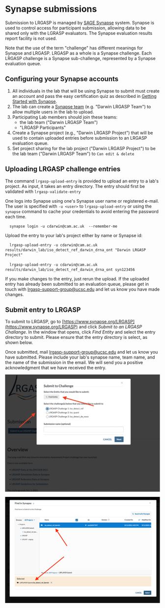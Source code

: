 # Synapse submissions

Submission to LRGASP is managed by [SAGE Synapse](https://www.synapse.org) system.
Synapse is used to control access for participant submission, allowing data to be shared
only with the LGRASP evaluators.  The Synapse evaluation results report facility is not
used.

Note that the use of the term "challenge" has different meanings for Synapse and
LRGASP.  LRGASP as a whole is a Synapse challenge.  Each LRGASP challenge is
a Synapse sub-challenge, represented by a Synapse evaluation queue.

## Configuring your Synapse accounts

1. All individuals in the lab that will be using Synapse to submit must create
   an account and pass the easy certification quiz as described in
   [Getting Started with Synapse](https://docs.synapse.org/articles/getting_started.html).
1. The lab can create a [Synapse team](https://help.synapse.org/docs/Teams.1985446029.html) (e.g. "Darwin LRGASP Team") to allow
   multiple users in the lab to upload.
1. Participating Lab members should join these teams:
    * the lab team ("Darwin LRGASP Team")
    * "LRGASP Participants"
1. Create a Synapse project (e.g., "Darwin LRGASP Project") that will be used
   to contain uploaded entries before submission to an LRGASP evaluation
   queue.
1. Set project sharing for the lab project ("Darwin LRGASP Project") to be
   the lab team ("Darwin LRGASP Team") to `Can edit & delete`

## Uploading LRGASP challenge entries

The command ``lrgasp-upload-entry`` is provided to upload an entry to a lab's project.  As input, it takes an entry directory. The entry
should first be validated with ``lrgasp-validate-entry``

One logs into Synapse using one's Synapse user name or
registered e-mail.  The user is specified with
``-u <user>`` to  ``lrgasp-upload-entry`` or using
the ``synapse`` command to cache your credentials to
avoid entering the password each time.

```
  synapse login -u cdarwin@cam.ac.uk  --remember-me
```

Upload the entry to your lab's project either by name or Synapse id:

```
  lrgasp-upload-entry -u cdarwin@cam.ac.uk results/darwin_lab/iso_detect_ref_darwin_drna_ont "Darwin LRGASP Project"

  lrgasp-upload-entry -u cdarwin@cam.ac.uk results/darwin_lab/iso_detect_ref_darwin_drna_ont syn123456
```

If you make changes to the entry, just rerun the upload.  If the uploaded entry has already been
submitted to an evaluation queue, please get in touch with [lrgasp-support-group@ucsc.edu](mailto:lrgasp-support-group@ucsc.edu)
and let us know you have made changes.

## Submit entry to LRGASP

To submit to LRGASP, go to [https://www.synapse.org/LRGASP](https://www.synapse.org/LRGASP) and
click *Submit to an LRGASP Challange*.  In the window that opens, click *Find Entity* and
select the entry directory to submit.  Please ensure that the entry directory is select,
as shown below.

Once submitted, mail [lrgasp-support-group@ucsc.edu](mailto:lrgasp-support-group@ucsc.edu) and let
us know you have submitted.  Please include your lab's synapse name,
team name, and the name of the submission in the email.  We will send you a positive
acknowledgment that we have received the entry.

![Submit to a challenge](submit-challenge.png)

![Picking entry directory for submission](submit-pick.png)
